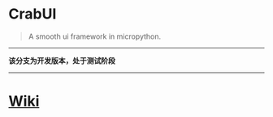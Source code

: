 # CrabUI

> A smooth ui framework in micropython.

---

**该分支为开发版本，处于测试阶段**

---

# [Wiki](https://bgithub.xyz/kaixin168sxz/CrabUI/wiki)